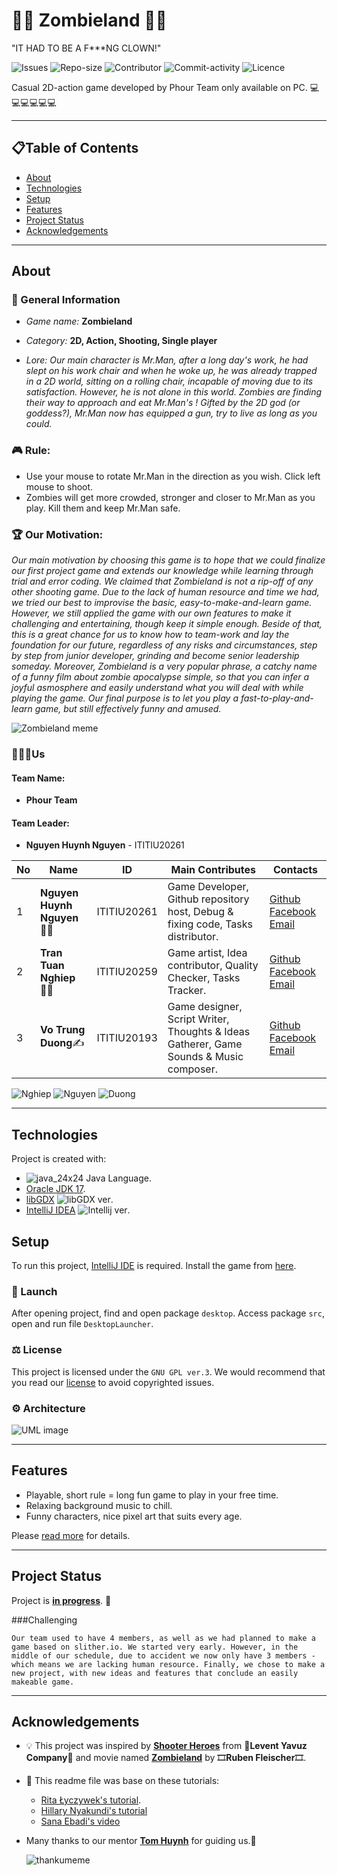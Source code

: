 # 🧟‍♂️ Zombieland 🧟‍♂️

"IT HAD TO BE A F***NG CLOWN!"

![Issues](https://img.shields.io/github/issues/PlayerNguyen/ZombieLand?logo=Github)
![Repo-size](https://img.shields.io/github/repo-size/PlayerNguyen/ZombieLand?logo=Github)
![Contributor](https://img.shields.io/github/contributors/PlayerNguyen/ZombieLand?logo=Github)
![Commit-activity](https://img.shields.io/github/commit-activity/w/PlayerNguyen/ZombieLand?logo=Github)
![Licence](https://img.shields.io/badge/license-GPL--3.0-orange)

Casual 2D-action game developed by Phour Team only available on PC. 
💻💻💻💻💻💻

---

## 📋Table of Contents
* [About](#about)
* [Technologies](#technologies)
* [Setup](#setup)
* [Features](#features)
* [Project Status](#project-status)
* [Acknowledgements](#acknowledgements)

---

## About

### 📌 General Information

- _Game name:_ **Zombieland**

- _Category:_ **2D, Action, Shooting, Single player**

- _Lore:_
_Our main character is Mr.Man, after a long day's work, he had slept on his work chair and when he woke up, he was already trapped in a 2D world, sitting on a rolling chair, incapable of moving due to its satisfaction. However, he is not alone in this world. Zombies are finding their way to approach and eat Mr.Man's ! Gifted by the 2D god (or goddess?), Mr.Man now has equipped a gun, try to live as long as you could._
### 🎮 Rule:
- Use your mouse to rotate Mr.Man in the direction as you wish. Click left mouse to shoot.
- Zombies will get more crowded, stronger and closer to Mr.Man as you play. Kill them and keep Mr.Man safe.
### 🏆 Our Motivation:

*Our main motivation by choosing this game is to hope that we could finalize our first project game and extends our knowledge while learning through trial and error coding. We claimed that Zombieland is not a rip-off of any other shooting game. Due to the lack of human resource and time we had, we tried our best to improvise the basic, easy-to-make-and-learn game. However, we still applied the game with our own features to make it challenging and entertaining, though keep it simple enough. Beside of that, this is a great chance for us to know how to team-work and lay the foundation for our future, regardless of any risks and circumstances, step by step from junior developer, grinding and become senior leadership someday. Moreover, Zombieland is a very popular phrase, a catchy name of a funny film about zombie apocalypse simple, so that you can infer a joyful asmosphere and easily understand what you will deal with while playing the game. Our final purpose is to let you play a fast-to-play-and-learn game, but still effectively funny and amused.*

![Zombieland meme](https://user-images.githubusercontent.com/99407775/169956417-39f9e4bf-89b7-4cb3-ba6f-66bb85fd49b3.jpg)


### 👨‍👦‍👦Us

#### Team Name: 
 - **Phour Team**

#### Team Leader: 
- **Nguyen Huynh Nguyen** - ITITIU20261

| No  | Name                          | ID          | Main Contributes                                                                       | Contacts                                                                                                                                |
|-----|-------------------------------|-------------|----------------------------------------------------------------------------------------|-----------------------------------------------------------------------------------------------------------------------------------------|
| 1   | **Nguyen Huynh Nguyen** 👨‍💻 | ITITIU20261 | Game Developer, Github repository host, Debug & fixing code, Tasks distributor.        | [Github](https://github.com/PlayerNguyen) [Facebook](https://www.facebook.com/Okura.Nguyen) [Email](mailto:nhnguyen.forwork@gmail.com)  |
| 2   | **Tran Tuan Nghiep** 👨‍🎨    | ITITIU20259 | Game artist, Idea contributor, Quality Checker, Tasks Tracker.                         | [Github](https://github.com/TuanNghiep) [Facebook](https://www.facebook.com/nghiep.tuan.58) [Email](mailto:nghieptrantuan@gmail.com)    |
| 3   | **Vo Trung Duong**✍           | ITITIU20193 | Game designer, Script Writer, Thoughts & Ideas Gatherer, Game Sounds & Music composer. | [Github](https://github.com/Callmeserpent) [Facebook](https://www.facebook.com/callmeserpent) [Email](mailto:voduong22092002@gmail.com) |

![Nghiep](https://user-images.githubusercontent.com/99407775/169956795-c0385c89-680b-4c5b-b347-caa156600829.jpg) ![Nguyen](https://user-images.githubusercontent.com/99407775/169956846-9995cc3d-dc69-4b52-b792-9e0ddcacc683.jpg) ![Duong](https://user-images.githubusercontent.com/99407775/169956928-c4f8def2-fb22-422d-87e7-a7f43fedf070.jpg)

---

## Technologies

Project is created with:
- ![java_24x24](https://user-images.githubusercontent.com/99407775/169029133-7f054149-020d-4853-91dd-942b9d4045c0.png) Java Language.
- [Oracle JDK 17](https://www.oracle.com/java/technologies/javase/jdk17-archive-downloads.html).
- [libGDX](https://libgdx.com/) ![libGDX ver](https://img.shields.io/badge/version-1.10.0.-yellowgreen).
- [IntelliJ IDEA](https://www.jetbrains.com/idea/download/#section=windows) ![Intellij ver](https://img.shields.io/badge/version-2021.3.3-ff69b4).

## Setup
To run this project, [IntelliJ IDE](https://www.jetbrains.com/idea/download/#section=windows) is required. Install the game from [here](https://github.com/PlayerNguyen/ZombieLand). 

### 🔑 Launch
After opening project, find and open package `desktop`. Access package `src`, open and run file `DesktopLauncher`.

### ⚖️ License
This project is licensed under the ```GNU GPL ver.3```.
We would recommend that you read our [license](https://github.com/PlayerNguyen/ZombieLand/blob/master/LICENSE) to avoid copyrighted issues.

### ⚙ Architecture
![UML image]()

---

## Features
- Playable, short rule = long fun game to play in your free time.
- Relaxing background music to chill. 
- Funny characters, nice pixel art that suits every age.

Please [read more](https://github.com/PlayerNguyen/ZombieLand/blob/update/readme/FEATURES.md) for details. 

---

## Project Status

Project is [**in progress**](https://github.com/PlayerNguyen/ZombieLand/blob/update/readme/TIMELINE.md).
🤔

###Challenging
```
Our team used to have 4 members, as well as we had planned to make a game based on slither.io. We started very early. However, in the middle of our schedule, due to accident we now only have 3 members - which means we are lacking human resource. Finally, we chose to make a new project, with new ideas and features that conclude an easily makeable game.
```
---

## Acknowledgements
- 💡 This project was inspired by [**Shooter Heroes**](https://play.google.com/store/apps/details?id=com.LeventYavuzCompany.TheBeastGame&hl=en_US&gl=US) from 🎲**Levent Yavuz Company**🎲 and movie named [**Zombieland**](https://en.wikipedia.org/wiki/Zombieland) by 🎞**Ruben Fleischer**🎞.
- 👑 This readme file was base on these tutorials:
  - [Rita Łyczywek's tutorial](https://bulldogjob.com/news/449-how-to-write-a-good-readme-for-your-github-project).
  - [Hillary Nyakundi's tutorial](https://www.freecodecamp.org/news/how-to-write-a-good-readme-file/)
  - [Sana Ebadi's video](https://www.youtube.com/watch?v=vB_Z3JjkVwU)
- Many thanks to our mentor [**Tom Huynh**](mailto:tomhuynhsg@gmail.com) for guiding us.🤗

  ![thankumeme](https://user-images.githubusercontent.com/99232451/163300884-74f400b5-63ac-4997-b138-8d822bf38fdb.jpg)
